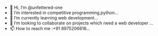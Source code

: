 - 👋 Hi, I’m @unfettered-one
- 👀 I’m interested in competitive programming,python...
- 🌱 I’m currently learning web development...
- 💞️ I’m looking to collaborate on projects which need a web developer ...
- 📫 How to reach me :+91  8975206616...

<!---
unfettered-one/unfettered-one is a ✨ special ✨ repository because its `README.md` (this file) appears on your GitHub profile.
You can click the Preview link to take a look at your changes.
--->
